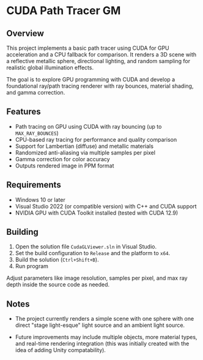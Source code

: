 # CUDA Path Tracer GM

## Overview

This project implements a basic path tracer using CUDA for GPU acceleration and a CPU fallback for comparison. It renders a 3D scene with a reflective metallic sphere, directional lighting, and random sampling for realistic global illumination effects.

The goal is to explore GPU programming with CUDA and develop a foundational ray/path tracing renderer with ray bounces, material shading, and gamma correction.

## Features

- Path tracing on GPU using CUDA with ray bouncing (up to `MAX_RAY_BOUNCES`)
- CPU-based ray tracing for performance and quality comparison
- Support for Lambertian (diffuse) and metallic materials
- Randomized anti-aliasing via multiple samples per pixel
- Gamma correction for color accuracy
- Outputs rendered image in PPM format

## Requirements

- Windows 10 or later
- Visual Studio 2022 (or compatible version) with C++ and CUDA support
- NVIDIA GPU with CUDA Toolkit installed (tested with CUDA 12.9)

## Building

1. Open the solution file `CudaGLViewer.sln` in Visual Studio.
2. Set the build configuration to `Release` and the platform to `x64`.
3. Build the solution (`Ctrl+Shift+B`).
4. Run program

Adjust parameters like image resolution, samples per pixel, and max ray depth inside the source code as needed.

## Notes

- The project currently renders a simple scene with one sphere with one direct "stage light-esque" light source and an ambient light source.
  
- Future improvements may include multiple objects, more material types, and real-time rendering integration (this was initially created with the idea of adding Unity compatability).

